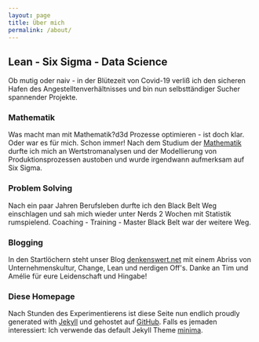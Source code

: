 ```yaml
---
layout: page
title: Über mich
permalink: /about/
---
```


## Lean - Six Sigma - Data Science

Ob mutig oder naiv - in der Blütezeit von Covid-19 verliß ich den sicheren Hafen des Angestelltenverhältnisses und bin nun selbsttändiger Sucher spannender Projekte.



### Mathematik

Was macht man mit Mathematik?d3d
Prozesse optimieren - ist doch klar.
Oder war es für mich. 
Schon immer!
Nach dem Studium der [Mathematik](https://math.uni-bonn.de) durfte ich mich an Wertstromanalysen und der Modellierung von Produktionsprozessen austoben und wurde irgendwann aufmerksam auf Six Sigma.



### Problem Solving

Nach ein paar Jahren Berufsleben durfte ich den Black Belt Weg einschlagen und sah mich wieder unter Nerds 2 Wochen mit Statistik rumspielend.
Coaching - Training - Master Black Belt war der weitere Weg.



### Blogging

In den Startlöchern steht unser Blog [denkenswert.net](https://denkenswert.net/) mit einem Abriss von Unternehmenskultur, Change, Lean und nerdigen Off's.
Danke an Tim und Amélie für eure Leidenschaft und Hingabe!



### Diese Homepage

Nach Stunden des Experimentierens ist diese Seite nun endlich proudly generated with [Jekyll](https://jekyllrb.com) und gehostet auf [GitHub](https://github.com).
Falls es jemaden interessiert: 
Ich verwende das default Jekyll Theme [minima](https://github.com/jekyll/minima).
